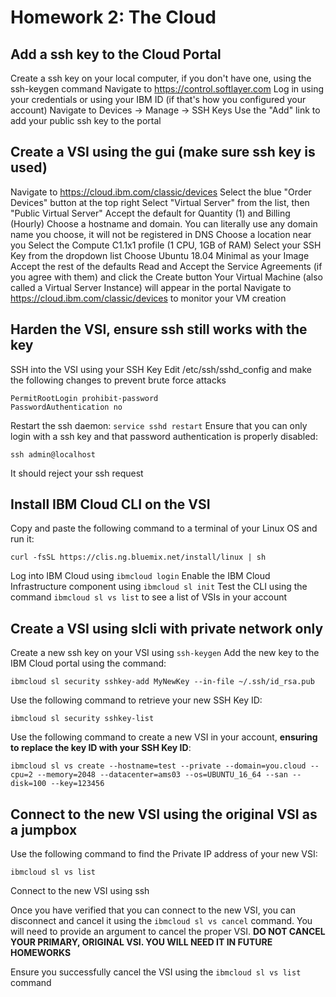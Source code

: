 # Homework 2: The Cloud

## Add a ssh key to the Cloud Portal
Create a ssh key on your local computer, if you don't have one, using the ssh-keygen command
Navigate to https://control.softlayer.com
Log in using your credentials or using your IBM ID (if that's how you configured your account)
Navigate to Devices -> Manage -> SSH Keys
Use the "Add" link to add your public ssh key to the portal


## Create a VSI using the gui (make sure ssh key is used)
Navigate to https://cloud.ibm.com/classic/devices
Select the blue "Order Devices" button at the top right
Select "Virtual Server" from the list, then "Public Virtual Server"
Accept the default for Quantity (1) and Billing (Hourly)
Choose a hostname and domain. You can literally use any domain name you choose, it will not be registered in DNS
Choose a location near you
Select the Compute C1.1x1 profile (1 CPU, 1GB of RAM)
Select your SSH Key from the dropdown list
Choose Ubuntu 18.04 Minimal as your Image
Accept the rest of the defaults
Read and Accept the Service Agreements (if you agree with them) and click the Create button
Your Virtual Machine (also called a Virtual Server Instance) will appear in the portal
Navigate to https://cloud.ibm.com/classic/devices to monitor your VM creation

## Harden the VSI, ensure ssh still works with the key
SSH into the VSI using your SSH Key
Edit /etc/ssh/sshd_config and make the following changes to prevent brute force attacks

```
PermitRootLogin prohibit-password
PasswordAuthentication no
```
Restart the ssh daemon: `service sshd restart`
Ensure that you can only login with a ssh key and that password authentication is properly disabled:

```
ssh admin@localhost
```
It should reject your ssh request


## Install IBM Cloud CLI on the VSI

Copy and paste the following command to a terminal of your Linux OS and run it:

```
curl -fsSL https://clis.ng.bluemix.net/install/linux | sh
```

Log into IBM Cloud using `ibmcloud login`
Enable the IBM Cloud Infrastructure component using `ibmcloud sl init`
Test the CLI using the command `ibmcloud sl vs list` to see a list of VSIs in your account


## Create a VSI using slcli with private network only

Create a new ssh key on your VSI using `ssh-keygen`
Add the new key to the IBM Cloud portal using the command:

```
ibmcloud sl security sshkey-add MyNewKey --in-file ~/.ssh/id_rsa.pub
```

Use the following command to retrieve your new SSH Key ID:

```
ibmcloud sl security sshkey-list
```

Use the following command to create a new VSI in your account, **ensuring to replace the key ID with your SSH Key ID**:

```
ibmcloud sl vs create --hostname=test --private --domain=you.cloud --cpu=2 --memory=2048 --datacenter=ams03 --os=UBUNTU_16_64 --san --disk=100 --key=123456
```

## Connect to the new VSI using the original VSI as a jumpbox

Use the following command to find the Private IP address of your new VSI:

```
ibmcloud sl vs list
```

Connect to the new VSI using ssh 

Once you have verified that you can connect to the new VSI, you can disconnect and cancel it using the `ibmcloud sl vs cancel` command. You will need to provide an argument to cancel the proper VSI. **DO NOT CANCEL YOUR PRIMARY, ORIGINAL VSI. YOU WILL NEED IT IN FUTURE HOMEWORKS**

Ensure you successfully cancel the VSI using the `ibmcloud sl vs list` command

